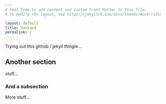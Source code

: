 ```yaml
---
# Feel free to add content and custom Front Matter to this file.
# To modify the layout, see https://jekyllrb.com/docs/themes/#overriding-theme-defaults

layout: default
title: Danland
permalink: /
---
```

Trying out this github / jekyll thingie...
## Another section
stuff...

### And a subsection
More stuff...
